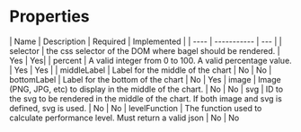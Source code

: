 # Properties

| Name | Description | Required | Implemented |
| ---- | ----------- | --- |
| selector | the css selector of the DOM where bagel should be rendered. | Yes | Yes|
| percent | A valid integer from 0 to 100. A valid percentage value. | Yes | Yes |
| middleLabel | Label for the middle of the chart | No | No
| bottomLabel | Label for the bottom of the chart | No | Yes
| image | Image (PNG, JPG, etc) to display in the middle of the chart. | No | No
| svg | ID to the svg to be rendered in the middle of the chart. If both image and svg is defined, svg is used. | No | No
| levelFunction | The function used to calculate performance level. Must return a valid json | No | No
